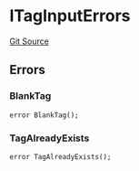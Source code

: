 # ITagInputErrors
[Git Source](https://github.com/thrackle-io/rules-engine/blob/459b520a7107e726ba8e04fbad518d00575c4ce1/src/common/IErrors.sol)


## Errors
### BlankTag

```solidity
error BlankTag();
```

### TagAlreadyExists

```solidity
error TagAlreadyExists();
```

